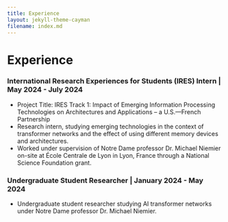 ```yaml
---
title: Experience
layout: jekyll-theme-cayman
filename: index.md
--- 
```


# Experience
### International Research Experiences for Students (IRES) Intern                                                                    | May 2024 - July 2024
- Project Title: IRES Track 1: Impact of Emerging Information Processing Technologies on Architectures and Applications – a U.S.—French Partnership
- Research intern, studying emerging technologies in the context of transformer networks and the effect of using different memory devices and architectures.
- Worked under supervision of Notre Dame professor Dr. Michael Niemier on-site at École Centrale de Lyon in Lyon, France through a National Science Foundation grant.

### Undergraduate Student Researcher                                                                                                 | January 2024 - May 2024
- Undergraduate student researcher studying AI transformer networks under Notre Dame professor Dr. Michael Niemier.
